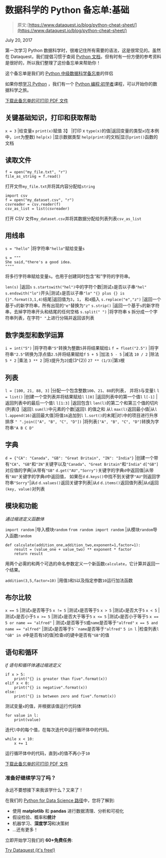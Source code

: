 # 数据科学的 Python 备忘单:基础

> 原文:[https://www.dataquest.io/blog/python-cheat-sheet/](https://www.dataquest.io/blog/python-cheat-sheet/)

July 20, 2017

第一次学习 Python 数据科学时，很难记住所有需要的语法，这是很常见的。虽然在 Dataquest，我们提倡习惯于查阅 [Python 文档](https://docs.python.org/3/)，但有时有一份方便的参考资料是很好的，所以我们整理了这份备忘单来帮助你！

这个备忘单是我们的 [Python 中级数据科学备忘单](https://www.dataquest.io/blog/data-science-python-cheat-sheet/)的伴侣

如果你想[学习 Python](https://www.dataquest.io/blog/learn-python-the-right-way/) ，我们有一个 [Python 编程:初学者](https://www.dataquest.io/course/python-for-data-science-fundamentals/)课程，可以开始你的数据科学之旅。

[下载此备忘单的可打印 PDF 文件](https://s3.amazonaws.com/dq-blog-files/python-cheat-sheet-basic.pdf)

## 关键基础知识，打印和获取帮助

`x = 3` |给变量`x`
`print(x)`赋值 3】 |打印 x
`type(x)`的值|返回变量的类型`x`(在本例中，`int`为整数)
`help(x)` |显示数据类型
`help(print)`的文档|显示`print()`函数的文档

## 读取文件

```
f = open("my_file.txt", "r")
file_as_string = f.read()
```

打开文件`my_file.txt`并将其内容分配给`string`

```
import csv
f = open("my_dataset.csv", "r")
csvreader = csv.reader(f)
csv_as_list = list(csvreader)
```

打开 CSV 文件`my_dataset.csv`并将其数据分配给列表列表`csv_as_list`

## 用线串

`s = "hello"` |将字符串`"hello"`赋给变量`s`

```
s = """
She said,"there's a good idea.
""""
```

将多行字符串赋给变量`s`。也用于创建同时包含“和”字符的字符串。

`len(s)` |返回`s`
`s.startswith("hel")`中的字符个数|测试`s`是否以子串`"hel"`
`s.endswith("lo")`开头|测试`s`是否以子串`"lo"`
`"{} plus {} is {}".format(3,1,4)`结尾|返回值为`3`，`1`， 和`4`插入
`s.replace("e","z")` |返回一个基于`s`的新字符串，所有出现的`"e"`替换为`"z"`
`s.strip()` |返回一个基于`s`的新字符串，去掉字符串开头和结尾的任何空格
`s.split(" ")` |将字符串 s 拆分成一个字符串列表，在字符`" "`上进行分隔并返回该列表

## 数字类型和数学运算

`i = int("5")` |将字符串`"5"`转换为整数`5`并将结果赋给`i`
`f = float("2.5")` |将字符串`"2.5"`转换为浮点值`2.5`并将结果赋给`f`
`5 + 5` |加法
`5 - 5` |减法
`10 / 2` |除法
`5 * 2` |乘法
`3 ** 2` |将`3`提升为`2`(或\(3^{2}\)
`27 ** (1/3)`|第`3`根

## 列表

`l = [100, 21, 88, 3]` |分配一个包含整数`100`、`21`、`88`的列表， 并将`3`与变量`l`
`l = list()` |创建一个空列表并将结果赋给`l`
`l[0]` |返回列表中的第一个值`l`
`l[-1]` |返回列表中的最后一个值`l`
`l[1:3]` |返回包含`l`
`len(l)`的第二个和第三个值的切片(列表)】|返回`l`
`sum(l)`中元素的个数|返回`l`
的值之和 从`l`
`max(l)`返回最小值|从`l`
`l.append(16)`返回最大值|将值`16`追加到`l`
`l.sort()`的末尾|对`l`中的项目进行升序排序
`" ".join(["A", "B", "C", "D"])` |将列表`["A", "B", "C", "D"]`转换为字符串`"A B C D"`

## 字典

`d = {"CA": "Canada", "GB": "Great Britain", "IN": "India"}` |创建一个带有`"CA"`、`"GB"`和`"IN"`关键字以及`"Canada"`、`"Great Britain"`和`"India"`
`d["GB"]`对应值的字典|从带有`"GB"`
`d.get("AU","Sorry")`关键字的字典`d`中返回值|从带有`"AU"`关键字的字典`d`中返回值， 如果在`d`
`d.keys()`中找不到关键字`"AU"`则返回字符串`"Sorry"`|从`d`
`d.values()`返回关键字列表|从`d`
`d.items()`返回值列表|从`d`返回`(key, value)`对列表

## 模块和功能

*通过缩进定义函数体*

`import random` |导入模块`random`
`from random import random` |从模块`random`导入函数`random`

```
def calculate(addition_one,addition_two,exponent=1,factor=1):
    result = (value_one + value_two) ** exponent * factor
    return result
```

用两个必需的和两个可选的命名参数定义一个新函数`calculate`，它计算并返回一个结果。

`addition(3,5,factor=10)` |用值`3`和`5`以及指定参数`10`运行加法函数

## 布尔比较

`x == 5` |测试`x`是否等于`5`
`x != 5` |测试`x`是否等于`5`
`x > 5` |测试`x`是否大于`5`
`x < 5` |测试`x`是否小于`5`
`x >= 5` |测试`x`是否大于等于`5`
`x <= 5` |测试`x`是否小于等于`5`
`x == 5 or name == "alfred"` | 测试`x`是否等于`5`或`name`是否等于`"alfred"`
`x == 5 and name == "alfred"` |测试`x`是否等于`5``name`是否等于`"alfred"`
`5 in l` |检查列表`l`
`"GB" in d`中是否有`5`的值|检查`d`的键中是否有`"GB"`的值

## 语句和循环

*if 语句和循环体通过缩进定义*

```
if x > 5:
    print("{} is greater than five".format(x))
elif x < 0:
    print("{} is negative".format(x))
else:
    print("{} is between zero and five".format(x))
```

测试变量`x`的值，并根据该值运行代码体

```
for value in l:
    print(value)
```

迭代`l`中的每个值，在每次迭代中运行循环体中的代码。

```
while x < 10:
    x += 1
```

运行循环体中的代码，直到`x`的值不再小于`10`

[下载此备忘单的可打印 PDF 文件](https://s3.amazonaws.com/dq-blog-files/python-cheat-sheet-basic.pdf)

### 准备好继续学习了吗？

永远不要想接下来我该学什么？又来了！

在我们的 [Python for Data Science 路径](/path/data-scientist/)中，您将了解到:

*   使用 **matplotlib** 和 **pandas** 进行数据清理、分析和可视化
*   假设检验、概率和**统计**
*   机器学习、**深度学习**和决策树
*   ...还有更多！

立即开始学习我们的 **60+免费任务**:

[Try Dataquest (it's free!)](https://app.dataquest.io/signup)